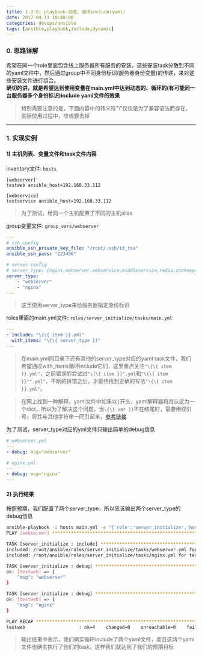 ```yaml
---
title: 1.3.6: playbook-动态、循环include(yaml)
date: 2017-04-13 10:48:00
categories: devops/ansible
tags: [ansible,playbook,include,dynamic]
---
```


### 0. 思路详解
希望在同一个role里面包含线上服务器所有服务的安装，这些安装task分散到不同的yaml文件中，然后通过group中不同身份标识(服务器身份变量)的传递，来对这些安装文件进行组合。  
**确切的讲，就是希望达到使用变量在main.yml中达到动态的、循环的(有可能同一台服务器多个身份标识)include yaml文件的效果**
> 特别需要注意的是，下面内容中的转义符"\\"仅仅是为了兼容语法而存在，实际使用过程中，应该要去掉

---

### 1. 实现实例
#### 1) 主机列表、变量文件和task文件内容
inventory文件: `hosts`
```
[webserver]
testweb ansible_host=192.168.33.112

[webservice]
testservice ansible_host=192.168.33.112
```
> 为了测试，给同一个主机配置了不同的主机alias

group变量文件: `group_vars/webserver`
``` yaml
---
# ssh config
ansible_ssh_private_key_file: "/root/.ssh/id_rsa"
ansible_ssh_pass: "123456"

# server config
# server_type: {nginx,webserver,webservice,middleservice,redis,zookeeper}
server_type:
    - "webserver"
    - "nginx"
---
```
> 这里使用server_type来给服务器指定身份标识

roles里面的main.yml文件: `roles/server_initialize/tasks/main.yml`
``` yaml
---
- include: "\{\{ item }}.yml"
  with_items: "\{\{ server_type }}"
---
```
> 在main.yml同目录下还有其他的server_type对应的yaml task文件，我们希望通过with_items循环include它们，这里重点关注`"\{\{ item }}.yml"`，之前错误的尝试过`"\{\{ item }}".yml`和`"\{\{ item }}"".yml"`，不断的排错之后，才最终找到正确的写法`"\{\{ item }}.yml"`。  

> 在网上找到一种解释，yaml文件中如果以`{`开头，yaml解释器将其认定为一个dict，所以为了解决这个问题，当`\{\{ var }}`不在结尾时，需要用双引号，将其与其他字符串一同引起来，[参考链接](http://stackoverflow.com/questions/24851575/ansible-how-to-pass-multiple-commands)

为了测试，server_type对应的yml文件只输出简单的debug信息
``` yaml
# webserver.yml
---
- debug: msg="webserver"

# nginx.yml
---
- debug: msg="nginx"
---
```

#### 2) 执行结果
按照预期，我们配置了两个server_type，所以应该输出两个server_type的debug信息
``` bash
ansible-playbook -i hosts main.yml -e "{'role':'server_initialize','host':'webserver'}"                                                  
PLAY [webserver] ***************************************************************

TASK [server_initialize : include] *********************************************
included: /root/ansible/roles/server_initialize/tasks/webserver.yml for testweb
included: /root/ansible/roles/server_initialize/tasks/nginx.yml for testweb

TASK [server_initialize : debug] ***********************************************
ok: [testweb] => {
    "msg": "webserver"
}

TASK [server_initialize : debug] ***********************************************
ok: [testweb] => {
    "msg": "nginx"
}

PLAY RECAP *********************************************************************
testweb                    : ok=4    changed=0    unreachable=0    failed=0

```
> 输出结果中表示，我们确实循环include了两个yaml文件，而且这两个yaml文件也确实执行了他们的task，这样我们就达到了我们的预期目标
